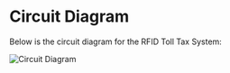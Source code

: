 # Circuit Diagram

Below is the circuit diagram for the RFID Toll Tax System:

![Circuit Diagram](docs/circuit_diagram.png)
